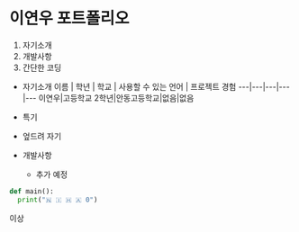 # 이연우 포트폴리오
1. 자기소개
2. 개발사항
3. 간단한 코딩

* 자기소개
이름 | 학년 | 학교 | 사용할 수 있는 언어 | 프로젝트 경험
---|---|---|---|---
이연우|고등학교 2학년|안동고등학교|없음|없음

* 특기

* 엎드려 자기

* 개발사항
  * 추가 예정

```python
def main():
  print("🇳 🇮 🇭 🇦 0")
```

이상